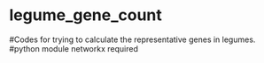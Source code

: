 # legume_gene_count
#Codes for trying to calculate the representative genes in legumes. <br>
#python module networkx required
